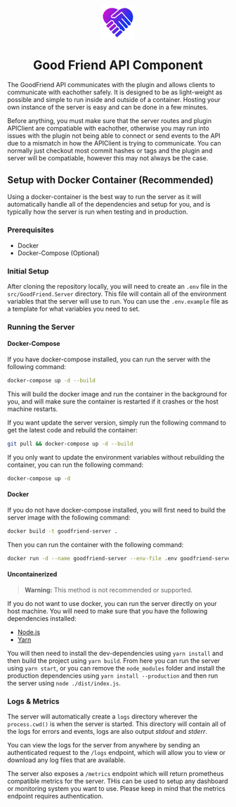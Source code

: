 <div align="center">

<img src="../../.assets/icon.png" alt="Goodfriend Logo" width="15%">
  
# Good Friend API Component

</div>

The GoodFriend API communicates with the plugin and allows clients to communicate with eachother safely. It is designed to be as light-weight as possible and simple to run inside and outside of a container. Hosting your own instance of the server is easy and can be done in a few minutes.

Before anything, you must make sure that the server routes and plugin APIClient are compatiable with eachother, otherwise you may run into issues with the plugin not being able to connect or send events to the API due to a mismatch in how the APIClient is trying to communicate. You can normally just checkout most commit hashes or tags and the plugin and server will be compatiable, however this may not always be the case.


## Setup with Docker Container (Recommended)

Using a docker-container is the best way to run the server as it will automatically handle all of the dependencies and setup for you, and is typically how the server is run when testing and in production. 

### Prerequisites
- Docker
- Docker-Compose (Optional)

### Initial Setup
After cloning the repository locally, you will need to create an `.env` file in the `src/GoodFriend.Server` directory. This file will contain all of the environment variables that the server will use to run. You can use the `.env.example` file as a template for what variables you need to set.

### Running the Server
#### Docker-Compose
If you have docker-compose installed, you can run the server with the following command:

```bash
docker-compose up -d --build
```

This will build the docker image and run the container in the background for you, and will make sure the container is restarted if it crashes or the host machine restarts.

If you want update the server version, simply run the following command to get the latest code and rebuild the container:

```bash
git pull && docker-compose up -d --build
```

If you only want to update the environment variables without rebuilding the container, you can run the following command:

```bash
docker-compose up -d
```

#### Docker
If you do not have docker-compose installed, you will first need to build the server image with the following command:

```bash
docker build -t goodfriend-server .
```
    
Then you can run the container with the following command:    

```bash
docker run -d --name goodfriend-server --env-file .env goodfriend-server
```

#### Uncontainerized

> **Warning:** This method is not recommended or supported.

If you do not want to use docker, you can run the server directly on your host machine. You will need to make sure that you have the following dependencies installed:

- [Node.js](https://nodejs.org/)    
- [Yarn](https://yarnpkg.com/)

You will then need to install the dev-dependencies using `yarn install` and then build the project using `yarn build`. From here you can run the server using `yarn start`, or you can remove the `node_modules` folder and install the production dependencies using `yarn install --production` and then run the server using `node ./dist/index.js`.

### Logs & Metrics
The server will automatically create a `logs` directory wherever the `process.cwd()` is when the server is started. This directory will contain all of the logs for errors and events, logs are also output *stdout* and *stderr*.

You can view the logs for the server from anywhere by sending an authenticated request to the `/logs` endpoint, which will allow you to view or download any log files that are available.

The server also exposes a `/metrics` endpoint which will return prometheus compatible metrics for the server. THis can be used to setup any dashboard or monitoring system you want to use. Please keep in mind that the metrics endpoint requires authentication.
